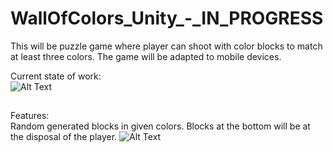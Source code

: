 # WallOfColors_Unity_-_IN_PROGRESS
This will be puzzle game where player can shoot with color blocks to match at least three colors.
The game will be adapted to mobile devices.

Current state of work:\
![Alt Text](https://github.com/MikolajMal/WallOfColors_Unity_-_IN_PROGRESS/blob/main/Gifs/2023_01_17.gif)
##
Features:\
Random generated blocks in given colors. Blocks at the bottom will be at the disposal of the player.
![Alt Text](https://github.com/MikolajMal/WallOfColors_Unity_-_IN_PROGRESS/blob/main/Gifs/2022_12_05.gif)
